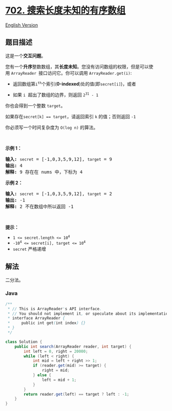 # [702. 搜索长度未知的有序数组](https://leetcode.cn/problems/search-in-a-sorted-array-of-unknown-size)

[English Version](/solution/0700-0799/0702.Search%20in%20a%20Sorted%20Array%20of%20Unknown%20Size/README_EN.md)

## 题目描述

<!-- 这里写题目描述 -->

<p>这是一个<strong>交互问题</strong>。</p>

<p>您有一个<strong>升序</strong>整数数组，其<strong>长度未知</strong>。您没有访问数组的权限，但是可以使用&nbsp;<code>ArrayReader&nbsp;</code>接口访问它。你可以调用&nbsp;<code>ArrayReader.get(i)</code>:</p>

<ul>
	<li>
	<p>返回数组第<code>i<sup>th</sup></code>个索引(<strong>0-indexed</strong>)处的值(即<code>secret[i]</code>)，或者</p>
	</li>
	<li>
	<p>如果&nbsp;<code>i</code>&nbsp; 超出了数组的边界，则返回&nbsp;<code>2<sup>31</sup>&nbsp;- 1</code></p>
	</li>
</ul>

<p>你也会得到一个整数 <code>target</code>。</p>

<p>如果存在<code>secret[k] == target</code>，请返回索引&nbsp;<code>k</code>&nbsp;的值；否则返回&nbsp;<code>-1</code></p>

<p>你必须写一个时间复杂度为&nbsp;<code>O(log n)</code>&nbsp;的算法。</p>

<p>&nbsp;</p>

<p><strong>示例 1：</strong></p>

<pre>
<strong>输入:</strong> <code>secret</code> = [-1,0,3,5,9,12], <code>target</code> = 9
<strong>输出:</strong> 4
<strong>解释:</strong> 9 存在在 nums 中，下标为 4
</pre>

<p><strong>示例 2：</strong></p>

<pre>
<strong>输入:</strong> <code>secret</code> = [-1,0,3,5,9,12], <code>target</code> = 2
<strong>输出:</strong> -1
<strong>解释:</strong> 2 不在数组中所以返回 -1</pre>

<p>&nbsp;</p>

<p><strong>提示：</strong></p>

<ul>
	<li><code>1 &lt;= secret.length &lt;= 10<sup>4</sup></code></li>
	<li><code>-10<sup>4</sup>&nbsp;&lt;= secret[i], target &lt;= 10<sup>4</sup></code></li>
	<li><code>secret</code>&nbsp;严格递增</li>
</ul>

## 解法

二分法。

### **Java**

```java
/**
 * // This is ArrayReader's API interface.
 * // You should not implement it, or speculate about its implementation
 * interface ArrayReader {
 *     public int get(int index) {}
 * }
 */

class Solution {
    public int search(ArrayReader reader, int target) {
        int left = 0, right = 20000;
        while (left < right) {
            int mid = left + right >> 1;
            if (reader.get(mid) >= target) {
                right = mid;
            } else {
                left = mid + 1;
            }
        }
        return reader.get(left) == target ? left : -1;
    }
}
```
